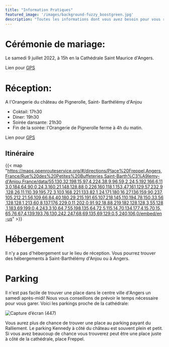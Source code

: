 ```yaml
---
title: "Information Pratiques"
featured_image: '/images/background-fuzzy_boostgreen.jpg'
description: "Toutes les informations dont vous avez besoin pour vous rendre au mariage"
---
```


# Cérémonie de mariage: 

Le samedi 9 juillet 2022, à 15h en la Cathédrale Saint Maurice d'Angers.

Lien pour [GPS](geo:47.47058,-0.55528?z=19)

# Réception: 

A l'Orangerie du château de Pignerolle, Saint- Barthélémy d'Anjou

* Coktail: 17h30 
* Diner: 19h30
* Soirée dansante: 21h30
* Fin de la soirée: l'Orangerie de Pignerolle ferme à 4h du matin.

Lien pour [GPS](geo:47.47032,-0.47307?z=19)

## Itinéraire

{{< map "https://maps.openrouteservice.org/#/directions/Place%20Freppel,Angers,France/Rue%20des%20Petites%20Buffeteries,Saint-Barth%C3%A9lemy-d'Anjou,France/data/55,130,32,198,15,97,4,224,38,9,96,59,2,24,5,192,166,6,113,0,184,64,90,0,24,3,160,21,148,128,88,0,226,160,118,1,153,47,161,129,57,232,9,128,26,11,110,39,195,72,3,103,168,221,133,82,1,24,171,180,16,27,136,159,90,237,105,212,21,56,109,66,84,40,180,29,215,191,65,107,218,145,110,194,78,150,33,56,128,128,1,213,60,8,137,176,229,0,11,202,0,91,92,18,88,219,182,128,128,3,55,128,1,183,69,199,0,4,243,3,10,64,7,55,198,135,64,72,5,115,14,70,134,177,4,15,70,15,65,76,67,4,139,193,76,130,242,247,68,69,135,69,129,0,5,240,106,0/embed/en-us" >}}


# Hébergement

Il n'y a pas d'hébergement sur le lieu de réception. 
Vous pourrez trouver des hébergements à Saint-Barthélémy d'Anjou ou à Angers.

# Parking

Il n'est pas facile de trouver une place dans le centre ville d'Angers un samedi après-midi! Nous vous conseillons de prévoir le temps nécessaire pour vous garer.
Voici les parkings proche de la cathédrale:

![Capture d’écran (447)](https://user-images.githubusercontent.com/99075035/173009596-da98d4a6-004c-4485-98b2-a53ac1530195.png)

Vous aurez plus de chance de trouver une place au parking payant du Ralliement.
Le parking Kennedy à côté du château est souvent plein et petit.
Si vous avez beaucoup de chance vous trouverez peut être une place juste à côté de la cathédrale, place Freppel.



